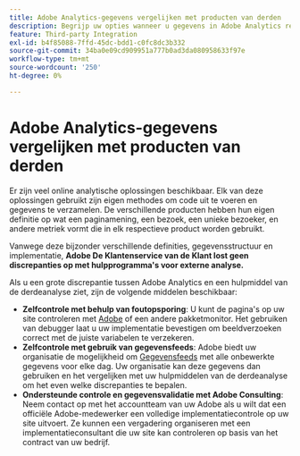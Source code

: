 ```yaml
---
title: Adobe Analytics-gegevens vergelijken met producten van derden
description: Begrijp uw opties wanneer u gegevens in Adobe Analytics rechtstreeks vergelijkt met gegevens die door andere analyseoplossingen worden verzameld.
feature: Third-party Integration
exl-id: b4f85088-7ffd-45dc-bdd1-c0fc8dc3b332
source-git-commit: 34ba0e09cd909951a777b0ad3da080958633f97e
workflow-type: tm+mt
source-wordcount: '250'
ht-degree: 0%

---
```


# Adobe Analytics-gegevens vergelijken met producten van derden

Er zijn veel online analytische oplossingen beschikbaar. Elk van deze oplossingen gebruikt zijn eigen methodes om code uit te voeren en gegevens te verzamelen. De verschillende producten hebben hun eigen definitie op wat een paginamening, een bezoek, een unieke bezoeker, en andere metriek vormt die in elk respectieve product worden gebruikt.

Vanwege deze bijzonder verschillende definities, gegevensstructuur en implementatie, **Adobe De Klantenservice van de Klant lost geen discrepanties op met hulpprogramma&#39;s voor externe analyse.**

Als u een grote discrepantie tussen Adobe Analytics en een hulpmiddel van de derdeanalyse ziet, zijn de volgende middelen beschikbaar:

* **Zelfcontrole met behulp van foutopsporing**: U kunt de pagina&#39;s op uw site controleren met [Adobe](https://experienceleague.adobe.com/docs/debugger/using/experience-cloud-debugger.html) of een andere pakketmonitor. Het gebruiken van debugger laat u uw implementatie bevestigen om beeldverzoeken correct met de juiste variabelen te verzekeren.
* **Zelfcontrole met gebruik van gegevensfeeds**: Adobe biedt uw organisatie de mogelijkheid om [Gegevensfeeds](/help/export/analytics-data-feed/data-feed-overview.md) met alle onbewerkte gegevens voor elke dag. Uw organisatie kan deze gegevens dan gebruiken en het vergelijken met uw hulpmiddelen van de derdeanalyse om het even welke discrepanties te bepalen.
* **Ondersteunde controle en gegevensvalidatie met Adobe Consulting**: Neem contact op met het accountteam van uw Adobe als u wilt dat een officiële Adobe-medewerker een volledige implementatiecontrole op uw site uitvoert. Ze kunnen een vergadering organiseren met een implementatieconsultant die uw site kan controleren op basis van het contract van uw bedrijf.
